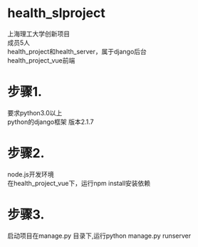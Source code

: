 # health_slproject
上海理工大学创新项目<br>
成员5人<br>
health_project和health_server，属于django后台<br>
health_project_vue前端<br>

# 步骤1.
要求python3.0以上<br>
python的django框架 版本2.1.7<br>

# 步骤2.
node.js开发环境<br>
在health_project_vue下，运行npm install安装依赖<br>

# 步骤3.
启动项目在manage.py 目录下,运行python manage.py runserver<br>
